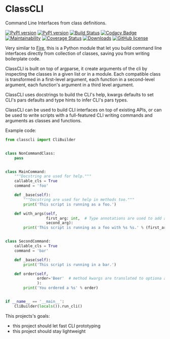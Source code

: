 # ClassCLI
Command Line Interfaces from class definitions.

[![PyPI version](https://badge.fury.io/py/classcli.svg)](https://badge.fury.io/py/classcli) [![PyPI version](https://img.shields.io/badge/python-%3E%3D%203.5-blue.svg)](https://pypi.org/project/classcli/) [![Build Status](https://travis-ci.org/Hrabal/ClassCLI.svg?branch=master)](https://travis-ci.org/Hrabal/ClassCLI) [![Codacy Badge](https://api.codacy.com/project/badge/Grade/ece6dfe1a5774a5992061515b36db0d4)](https://app.codacy.com/app/federicocerchiari/ClassCLI?utm_source=github.com&utm_medium=referral&utm_content=Hrabal/ClassCLI&utm_campaign=Badge_Grade_Dashboard) [![Maintainability](https://api.codeclimate.com/v1/badges/d281ff92c2d45c4f2e75/maintainability)](https://codeclimate.com/github/Hrabal/ClassCLI/maintainability) [![Coverage Status](https://coveralls.io/repos/github/Hrabal/ClassCLI/badge.svg?branch=master)](https://coveralls.io/github/Hrabal/ClassCLI?branch=master) [![Downloads](https://pepy.tech/badge/classcli)](https://pepy.tech/project/classcli) [![GitHub license](https://img.shields.io/badge/license-Apache%202-blue.svg)](https://raw.githubusercontent.com/Hrabal/ClassCLI/master/LICENSE)

Very similar to [Fire](https://github.com/google/python-fire), this is a Python module that let you build command line interfaces directly from collection of classes, saving you from writing boilerplate code.

ClassCLI is built on top of argparse, it create arguments of the cli by inspecting the classes in a given list or in a module. Each compatible class is transformed in a first-level argument, each function in a second-level argument, each function's argument in a third level argument.

ClassCLI uses docstrings to build the CLI's help, kwargs defaults to set CLI's pars defaults and type hints to infer CLI's pars types.

ClassCLI can be used to build CLI interfaces on top of existing APIs, or can be used to write scripts with a full-featured CLI writing commands and arguments as classes and functions.

Example code:
```python
from classcli import CliBuilder


class NonCommandClass:
    pass


class MainCommand:
    """Docstring are used for help."""
    callable_cls = True
    command = 'foo'

    def _base(self):
        """Docstring are used for help in methods too."""
        print('This script is running as a foo.')

    def with_args(self,
                  first_arg: int,  # Type annotations are used to add a type check on the CLI arg
                  second_arg):
        print('This script is running as a foo with %s %s.' % (first_arg, second_arg))


class SecondCommand:
    callable_cls = True
    command = 'bar'

    def _base(self):
        print('This script is running in a bar.')

    def order(self,
              order='Beer'  # method kwargs are translated to optiona args in the form of "--arg"
              ):
        print('You ordered a %s' % order)


if __name__ == '__main__':
    CliBuilder(locals()).run_cli()

```

This projects's goals:
* this project should let fast CLI prototyping
* this project should stay lightweight
